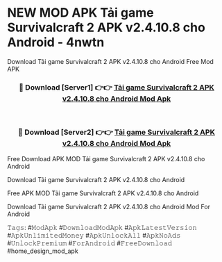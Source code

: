 # NEW MOD APK Tải game Survivalcraft 2 APK v2.4.10.8 cho Android - 4nwtn
Download Tải game Survivalcraft 2 APK v2.4.10.8 cho Android Free Mod APK

<div align="center">
<h3>🔴 Download [Server1] 👉👉 <a href="https://apk-comot.site?title=Tải_game_Survivalcraft_2_APK_v2.4.10.8_cho_Android">Tải game Survivalcraft 2 APK v2.4.10.8 cho Android Mod Apk</a></h3><br>

<h3>🔴 Download [Server2] 👉👉 <a href="https://apk-comot.site?title=Tải_game_Survivalcraft_2_APK_v2.4.10.8_cho_Android">Tải game Survivalcraft 2 APK v2.4.10.8 cho Android Mod Apk</a></h3>
</div>


Free Download APK MOD Tải game Survivalcraft 2 APK v2.4.10.8 cho Android

Download Tải game Survivalcraft 2 APK v2.4.10.8 cho Android 

Free APK MOD Tải game Survivalcraft 2 APK v2.4.10.8 cho Android 

Download Tải game Survivalcraft 2 APK v2.4.10.8 cho Android Mod For Android

𝚃𝚊𝚐𝚜: #𝙼𝚘𝚍𝙰𝚙𝚔 #𝙳𝚘𝚠𝚗𝚕𝚘𝚊𝚍𝙼𝚘𝚍𝙰𝚙𝚔 #𝙰𝚙𝚔𝙻𝚊𝚝𝚎𝚜𝚝𝚅𝚎𝚛𝚜𝚒𝚘𝚗 #𝙰𝚙𝚔𝚄𝚗𝚕𝚒𝚖𝚒𝚝𝚎𝚍𝙼𝚘𝚗𝚎𝚢 #𝙰𝚙𝚔𝚄𝚗𝚕𝚘𝚌𝚔𝙰𝚕𝚕 #𝙰𝚙𝚔𝙽𝚘𝙰𝚍𝚜 #𝚄𝚗𝚕𝚘𝚌𝚔𝙿𝚛𝚎𝚖𝚒𝚞𝚖 #𝙵𝚘𝚛𝙰𝚗𝚍𝚛𝚘𝚒𝚍 #𝙵𝚛𝚎𝚎𝙳𝚘𝚠𝚗𝚕𝚘𝚊𝚍 #home_design_mod_apk